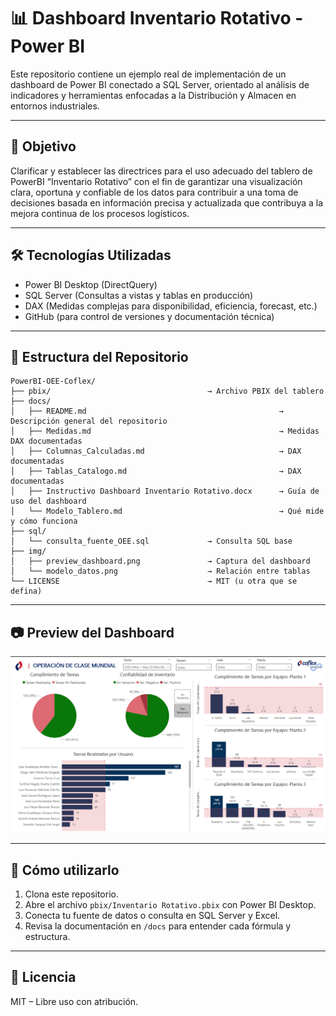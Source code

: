 # 📊 Dashboard Inventario Rotativo - Power BI

Este repositorio contiene un ejemplo real de implementación de un dashboard de Power BI conectado a SQL Server, orientado al análisis de indicadores y herramientas enfocadas a la Distribución y Almacen en entornos industriales.


---

## 📌 Objetivo

Clarificar y establecer las directrices para el uso adecuado del tablero de PowerBI “Inventario Rotativo” con el fin de garantizar una visualización clara, oportuna y confiable de los datos para contribuir a una toma de decisiones basada en información precisa y actualizada que contribuya a la mejora continua de los procesos logísticos.

---

## 🛠️ Tecnologías Utilizadas

- Power BI Desktop (DirectQuery)
- SQL Server (Consultas a vistas y tablas en producción)
- DAX (Medidas complejas para disponibilidad, eficiencia, forecast, etc.)
- GitHub (para control de versiones y documentación técnica)

---

## 📁 Estructura del Repositorio

```plaintext
PowerBI-OEE-Coflex/
├── pbix/                                   → Archivo PBIX del tablero
├── docs/
│   ├── README.md                                           → Descripción general del repositorio
│   ├── Medidas.md                                          → Medidas DAX documentadas
│   ├── Columnas_Calculadas.md                              → DAX documentadas
│   ├── Tablas_Catalogo.md                                  → DAX documentadas
│   ├── Instructivo Dashboard Inventario Rotativo.docx      → Guía de uso del dashboard
│   └── Modelo_Tablero.md                                   → Qué mide y cómo funciona
├── sql/ 
│   └── consulta_fuente_OEE.sql             → Consulta SQL base
├── img/
│   ├── preview_dashboard.png               → Captura del dashboard
│   └── modelo_datos.png                    → Relación entre tablas
└── LICENSE                                 → MIT (u otra que se defina)
```

---

## 📷 Preview del Dashboard

![Preview](img/preview_dashboard.png)

---

## 📎 Cómo utilizarlo

1. Clona este repositorio.
2. Abre el archivo `pbix/Inventario Rotativo.pbix` con Power BI Desktop.
3. Conecta tu fuente de datos o consulta en SQL Server y Excel.
4. Revisa la documentación en `/docs` para entender cada fórmula y estructura.

---

## 📄 Licencia

MIT – Libre uso con atribución.


